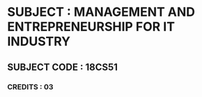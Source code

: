# SUBJECT : MANAGEMENT AND ENTREPRENEURSHIP FOR IT INDUSTRY

## SUBJECT CODE : 18CS51 

### CREDITS : 03
